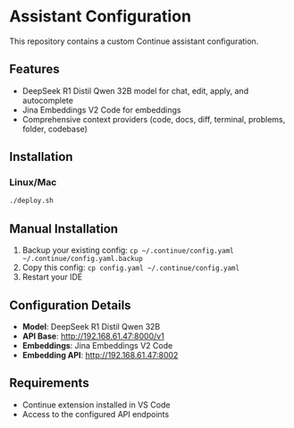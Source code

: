 # Assistant Configuration

This repository contains a custom Continue assistant configuration.

## Features

- DeepSeek R1 Distil Qwen 32B model for chat, edit, apply, and autocomplete
- Jina Embeddings V2 Code for embeddings
- Comprehensive context providers (code, docs, diff, terminal, problems, folder, codebase)

## Installation

### Linux/Mac
```bash
./deploy.sh
```


## Manual Installation

1. Backup your existing config: `cp ~/.continue/config.yaml ~/.continue/config.yaml.backup`
2. Copy this config: `cp config.yaml ~/.continue/config.yaml`
3. Restart your IDE

## Configuration Details

- **Model**: DeepSeek R1 Distil Qwen 32B
- **API Base**: http://192.168.61.47:8000/v1
- **Embeddings**: Jina Embeddings V2 Code
- **Embedding API**: http://192.168.61.47:8002

## Requirements

- Continue extension installed in VS Code
- Access to the configured API endpoints